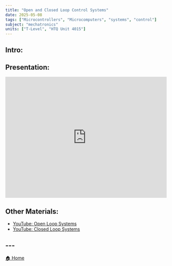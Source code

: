 ```yaml
---
title: "Open and Closed Loop Control Systems"
date: 2025-05-08
tags: ["Microcontrollers", "Microcomputers", "systems", "control"]
subject: "mechatronics"
units: ["T-Level", "HTQ Unit 4015"]
---
```


## Intro:

## Presentation:

<div style="position: relative; width: 100%; height: 0; padding-top: 75%;">
    <iframe src="https://EngineeringShare.github.io/engineering-hub/presentations/Open-Closed Loop Systems.pdf" 
        style="position: absolute; top: 0; left: 0; width: 100%; height: 100%; border: none;">
    </iframe>
</div>

## Other Materials:
* [YouTube: Open Loop Systems](https://youtu.be/DE0hWLdkckg?si=nfoYuunOkl2AwdQV)
* [YouTube: Closed Loop Systems](https://youtu.be/O-OqgFE9SD4)

## ---

<a href="https://engineeringshare.github.io/engineering-hub">🏠 Home</a>
